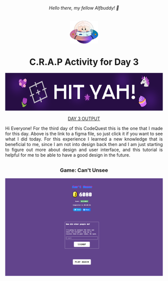 ## <h6 align="center">Hello there, my fellow Alfbuddy! 💖</h6>

<p align="center">
<img width="90px" src="../../assets/alf/alf-ufo.png">
</p>

<h1 align="center"> C.R.A.P Activity for Day 3 </h1>

<p align=center>
<img wdith="100%" height="120px" src="../../assets/photos/day03-photo.png">
</p>

<p align=center>
<a href="https://www.figma.com/file/VXZMGfq75JZZoE0UYYXkwg/Week-1-%5BDay-3%5D-%3A-Activity-(Community)?type=design&node-id=202-37&mode=design&t=Hkahu1WuJeamQjJH-0">DAY 3 OUTPUT
</a>
</p>

<p align=justify>
Hi Everyone! For the third day of this CodeQuest this is the one that I made for this day. Above is the link to a figma file, so just click it if you want to see what I did today. For this experience I learned a new knowledge that is beneficial to me, since I am not into design back then and I am just starting to figure out more about design and user interface, and this tutorial is helpful for me to be able to have a good design in the future.
</p>

##
<h3 align=center>
Game: Can't Unsee
</h3>

<p align=center>
<img src="../../assets/photos/day03-game1.png">
</p>















<!--
You've made it—great job! Now, here's the scoop: this markdown file is your **canvas**. Customize it; let your creativity flow!

Remember, you're free to add your personal touch, but keep the sacred requirements intact; they are the guardians of order here. This markdown file should or may include:
- Link to your own file of **"Week 1 [Day 3] : Activity"**
- An **optional** screenshot of playing the game **"Can't Unsee"** and your feedback

Ready to include your output for **Day 3**? Let the customization begin! 🚀✨
-->
<!-- You may now delete and modify the content of this file -->